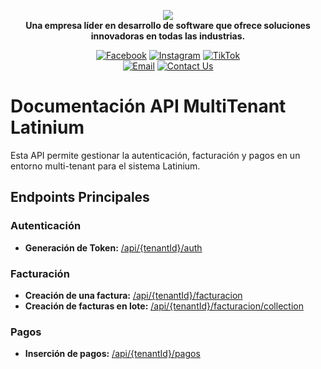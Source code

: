 <p align="center">
	<a>
		<picture>
			<source height="40px" srcset="https://elixir.ec/Imagenes/Logo-elixir-blanco-512x512-1.webp" media="(prefers-color-scheme: dark)">
			<img src="https://elixir.ec/images/logo.png" loading="eager" />
		</picture>
	</a><br>
	<b>Una empresa líder en desarrollo de software que ofrece soluciones innovadoras en todas las industrias.</b>
</p>

<p align="center">
	<a href="https://www.facebook.com/Latinium"><img src="https://img.shields.io/badge/Facebook-1877F2?style=for-the-badge&logo=facebook" alt="Facebook" /></a>
	<a href="https://www.instagram.com/latiniumsoftware/"><img src="https://img.shields.io/badge/Instagram-E4405F?style=for-the-badge&logo=instagram" alt="Instagram" /></a>
	<a href="https://www.tiktok.com/@elixirsoftwarecompany"><img src="https://img.shields.io/badge/TikTok-000000?style=for-the-badge&logo=tiktok" alt="TikTok" /></a>
	<br>
	<a href="mailto:info@elixir.ec"><img alt="Email" src="https://img.shields.io/badge/Email-0078D4?style=for-the-badge&logo=microsoft-outlook" /></a>
	<a href="https://wa.me/593988233052"><img alt="Contact Us" src="https://img.shields.io/badge/Contact%20Us-28A745?style=for-the-badge&logo=whatsapp" /></a>
</p>


# Documentación API MultiTenant Latinium

Esta API permite gestionar la autenticación, facturación y pagos en un entorno multi-tenant para el sistema Latinium.

## Endpoints Principales

### Autenticación
- **Generación de Token:** [/api/{tenantId}/auth](/seguridad/GeneracionToken.md)

### Facturación
- **Creación de una factura:** [/api/{tenantId}/facturacion](/facturacion/NuevaFactura.md)
- **Creación de facturas en lote:** [/api/{tenantId}/facturacion/collection](/facturacion/NuevaFacturaLote.md)

### Pagos
- **Inserción de pagos:** [/api/{tenantId}/pagos](/pagos/NuevoPago.md)


